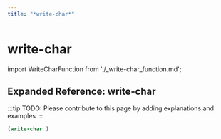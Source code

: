 ```yaml
---
title: "*write-char*"
---
```


# write-char

import WriteCharFunction from './_write-char_function.md';

<WriteCharFunction />

## Expanded Reference: write-char

:::tip
TODO: Please contribute to this page by adding explanations and examples
:::

```lisp
(write-char )
```
